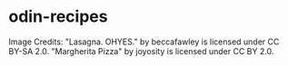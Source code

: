 # odin-recipes

Image Credits:
"Lasagna. OHYES." by beccafawley is licensed under CC BY-SA 2.0.
"Margherita Pizza" by joyosity is licensed under CC BY 2.0.